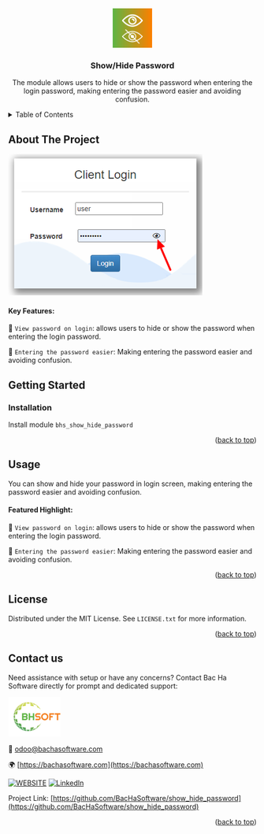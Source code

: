 
<a name="readme-top"></a>

<!-- PROJECT DETAILS -->
<br />
<div align="center">
  <a href="https://github.com/BacHaSoftware/show_hide_password">
    <img src="/bhs_show_hide_password/static/description/icon.png" alt="Logo" width="80" height="80">
  </a>

  <h3 align="center">Show/Hide Password</h3>

  <p align="center">
    The module allows users to hide or show the password when entering the login password, making entering the password easier and avoiding confusion.<br />
  </p>
</div>



<!-- TABLE OF CONTENTS -->
<details>
  <summary>Table of Contents</summary>
  <ol>
    <li>
      <a href="#about-the-project">About The Project</a>
    </li>
    <li>
      <a href="#getting-started">Getting Started</a>
      <ul>
        <!-- <li><a href="#prerequisites">Prerequisites</a></li> -->
        <li><a href="#installation">Installation</a></li>
      </ul>
    </li>
    <li><a href="#usage">Usage</a></li>
    <li><a href="#license">License</a></li>
    <li><a href="#contact-us">Contact us</a></li>
  </ol>
</details>



<!-- ABOUT THE PROJECT -->
## About The Project

<div align="left">
  <a href="https://github.com/BacHaSoftware/show_hide_password">
    <img src="/bhs_show_hide_password/static/description/imgs/screen/password-show-hide-for-login-form.png" alt="Setting">
  </a>
</div>

#### Key Features:

🌟 <code>View password on login</code>: allows users to hide or show the password when entering the login password.

🌟 <code>Entering the password easier</code>: Making entering the password easier and avoiding confusion.

<!-- GETTING STARTED -->
## Getting Started
<!-- PREREQUISTES
### Prerequisites

This module needs the Python library pandas, otherwise it cannot be installed and used. Install pandas through the command
  ```sh
  sudo pip3 install pandas
  ```
 -->
### Installation

Install module  <code>bhs_show_hide_password</code>

<p align="right">(<a href="#readme-top">back to top</a>)</p>

<!-- USAGE EXAMPLES -->
## Usage

You can show and hide your password in login screen, making entering the password easier and avoiding confusion.

#### Featured Highlight:

🌟 <code>View password on login</code>: allows users to hide or show the password when entering the login password.

🌟 <code>Entering the password easier</code>: Making entering the password easier and avoiding confusion.


<p align="right">(<a href="#readme-top">back to top</a>)</p>



<!-- LICENSE -->
## License

Distributed under the MIT License. See `LICENSE.txt` for more information.

<p align="right">(<a href="#readme-top">back to top</a>)</p>



<!-- CONTACT US-->
## Contact us
Need assistance with setup or have any concerns? Contact Bac Ha Software directly for prompt and dedicated support:
<div align="left">
  <a href="https://github.com/BacHaSoftware">
    <img src="/bhs_show_hide_password/static/description/imgs/logo.png" alt="Logo" height="80">
  </a>
</div>

📨 odoo@bachasoftware.com

🌍 [https://bachasoftware.com](https://bachasoftware.com)

[![WEBSITE][website-shield]][website-url] [![LinkedIn][linkedin-shield]][linkedin-url]

Project Link: [https://github.com/BacHaSoftware/show_hide_password](https://github.com/BacHaSoftware/show_hide_password)


<p align="right">(<a href="#readme-top">back to top</a>)</p>



<!-- MARKDOWN LINKS & IMAGES -->
<!-- https://www.markdownguide.org/basic-syntax/#reference-style-links -->
[license-url]: https://github.com/BacHaSoftware/show_hide_password/blob/15.0/LICENSE.txt
[linkedin-shield]: https://img.shields.io/badge/-LinkedIn-black.svg?style=for-the-badge&logo=linkedin&colorB=555
[linkedin-url]: https://www.linkedin.com/company/bac-ha-software
[website-shield]: https://img.shields.io/badge/-website-black.svg?style=for-the-badge&logo=website&colorB=555
[website-url]: https://bachasoftware.com